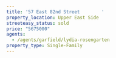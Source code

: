 ```yaml
---
title: '57 East 82nd Street        '
property_location: Upper East Side
streeteasy_status: sold
price: "5675000"
agents:
  - /agents/garfield/lydia-rosengarten
property_type: Single-Family
---
```

